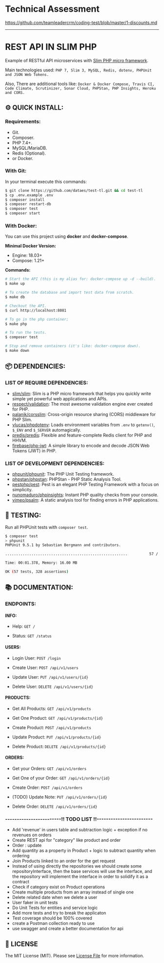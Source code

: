 # Technical Assessment

https://github.com/teamleadercrm/coding-test/blob/master/1-discounts.md

-------------------------------------------------

# REST API IN SLIM PHP

Example of RESTful API microservices with [Slim PHP micro framework](https://www.slimframework.com).

Main technologies used: `PHP 7, Slim 3, MySQL, Redis, dotenv, PHPUnit and JSON Web Tokens.`

Also, There are additional tools like: `Docker & Docker Compose, Travis CI, Code Climate, Scrutinizer, Sonar Cloud, PHPStan, PHP Insights, Heroku and CORS.`

## :gear: QUICK INSTALL:

### Requirements:

- Git.
- Composer.
- PHP 7.4+.
- MySQL/MariaDB.
- Redis (Optional).
- or Docker.

### With Git:

In your terminal execute this commands:

```bash
$ git clone https://github.com/dataes/test-tl.git && cd test-tl
$ cp .env.example .env
$ composer install
$ composer restart-db
$ composer test
$ composer start
```


### With Docker:

You can use this project using **docker** and **docker-compose**.


**Minimal Docker Version:**

* Engine: 18.03+
* Compose: 1.21+


**Commands:**

```bash
# Start the API (this is my alias for: docker-compose up -d --build).
$ make up

# To create the database and import test data from scratch.
$ make db

# Checkout the API.
$ curl http://localhost:8081

# To go in the php container;
$ make php

# To run the tests.
$ composer test

# Stop and remove containers (it's like: docker-compose down).
$ make down
```

## :package: DEPENDENCIES:

### LIST OF REQUIRE DEPENDENCIES:

- [slim/slim](https://github.com/slimphp/Slim): Slim is a PHP micro framework that helps you quickly write simple yet powerful web applications and APIs.
- [respect/validation](https://github.com/Respect/Validation): The most awesome validation engine ever created for PHP.
- [palanik/corsslim](https://github.com/palanik/CorsSlim): Cross-origin resource sharing (CORS) middleware for PHP Slim.
- [vlucas/phpdotenv](https://github.com/vlucas/phpdotenv): Loads environment variables from `.env` to `getenv()`, `$_ENV` and `$_SERVER` automagically.
- [predis/predis](https://github.com/nrk/predis/): Flexible and feature-complete Redis client for PHP and HHVM.
- [firebase/php-jwt](https://github.com/firebase/php-jwt): A simple library to encode and decode JSON Web Tokens (JWT) in PHP.

### LIST OF DEVELOPMENT DEPENDENCIES:

- [phpunit/phpunit](https://github.com/sebastianbergmann/phpunit): The PHP Unit Testing framework.
- [phpstan/phpstan](https://github.com/phpstan/phpstan): PHPStan - PHP Static Analysis Tool.
- [pestphp/pest](https://github.com/pestphp/pest): Pest is an elegant PHP Testing Framework with a focus on simplicity.
- [nunomaduro/phpinsights](https://github.com/nunomaduro/phpinsights): Instant PHP quality checks from your console.
- [vimeo/psalm](https://github.com/vimeo/psalm): A static analysis tool for finding errors in PHP applications.


## :traffic_light: TESTING:

Run all PHPUnit tests with `composer test`.

```bash
$ composer test
> phpunit
PHPUnit 9.5.1 by Sebastian Bergmann and contributors.

........................................................          57 / 57 (100%)

Time: 00:01.378, Memory: 16.00 MB

OK (57 tests, 328 assertions)
```


## :books: DOCUMENTATION:

### ENDPOINTS:

#### INFO:

- Help: `GET /`

- Status: `GET /status`


#### USERS:

- Login User: `POST /login`

- Create User: `POST /api/v1/users`

- Update User: `PUT /api/v1/users/{id}`

- Delete User: `DELETE /api/v1/users/{id}`


#### PRODUCTS:

- Get All Products: `GET /api/v1/products`

- Get One Product: `GET /api/v1/products/{id}`

- Create Product: `POST /api/v1/products`

- Update Product: `PUT /api/v1/products/{id}`

- Delete Product: `DELETE /api/v1/products/{id}`


#### ORDERS:

- Get your Orders: `GET /api/v1/orders`

- Get One of your Order: `GET /api/v1/orders/{id}`

- Create Order: `POST /api/v1/orders`

- (TODO) Update Note: `PUT /api/v1/orders/{id}`

- Delete Order: `DELETE /api/v1/orders/{id}`


### ------------------------!! TODO LIST !!------------------------
- Add 'revenue' in users table and subtraction logic + exception if no revenues on orders
- Create REST api for "category" like product and order
- Order : update
- Add quantity as a property in Product + logic to subtract quantity when ordering
- Join Products linked to an order for the get request
- Instead of using directly the repositories we should create some repositoryInterface, then the base services will use the interface, and the repository will implement the interface in order to solidify it as a contract
- Check if category exist on Product operations
- Create multiple products from an array instead of single one
- Delete related date when we delete a user
- User faker in unit tests
- Do Unit Tests for entities and service logic
- Add more tests and try to break the applicaton
- Test coverage should be 100% covered
- create a Postman collection ready to use
- use swagger and create a better documentation for api

## :page_facing_up: LICENSE

The MIT License (MIT). Please see [License File](LICENSE.md) for more information.


[ico-license]: https://img.shields.io/badge/license-MIT-brightgreen.svg?style=flat
